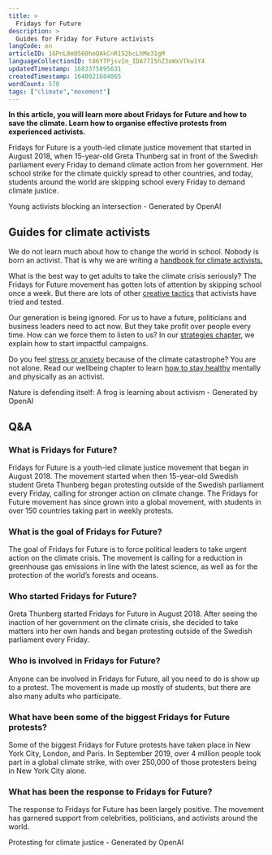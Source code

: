 ```yaml
---
title: >
  Fridays for Future
description: >
  Guides for Friday for Future activists
langCode: en
articleID: 1GPnL8mO560heQAkCnR152bcLhMe31gM
languageCollectionID: t86YTPjsvIm_IDA77I5hZ3oWxVTkw1Y4
updatedTimestamp: 1683375895631
createdTimestamp: 1648021684065
wordCount: 570
tags: ["climate","movement"]
---
```


**In this article, you will learn more about Fridays for Future and how to save the climate. Learn how to organise effective protests from experienced activists.**

Fridays for Future is a youth-led climate justice movement that started in August 2018, when 15-year-old Greta Thunberg sat in front of the Swedish parliament every Friday to demand climate action from her government. Her school strike for the climate quickly spread to other countries, and today, students around the world are skipping school every Friday to demand climate justice.

Young activists blocking an intersection - Generated by OpenAI

## **Guides for climate activists**

We do not learn much about how to change the world in school. Nobody is born an activist. That is why we are writing a [handbook for climate activists.](/campaigns/climate-activism)

What is the best way to get adults to take the climate crisis seriously? The Fridays for Future movement has gotten lots of attention by skipping school once a week. But there are lots of other [creative tactics](/tactics) that activists have tried and tested.

Our generation is being ignored. For us to have a future, politicians and business leaders need to act now. But they take profit over people every time. How can we force them to listen to us? In our [strategies chapter](/strategy), we explain how to start impactful campaigns.

Do you feel [stress or anxiety](/wellbeing/climate) because of the climate catastrophe? You are not alone. Read our wellbeing chapter to learn [how to stay healthy](/wellbeing) mentally and physically as an activist.

Nature is defending itself: A frog is learning about activism - Generated by OpenAI

## Q&A

### What is Fridays for Future?

Fridays for Future is a youth-led climate justice movement that began in August 2018. The movement started when then 15-year-old Swedish student Greta Thunberg began protesting outside of the Swedish parliament every Friday, calling for stronger action on climate change. The Fridays for Future movement has since grown into a global movement, with students in over 150 countries taking part in weekly protests.

### What is the goal of Fridays for Future?

The goal of Fridays for Future is to force political leaders to take urgent action on the climate crisis. The movement is calling for a reduction in greenhouse gas emissions in line with the latest science, as well as for the protection of the world’s forests and oceans.

### Who started Fridays for Future?

Greta Thunberg started Fridays for Future in August 2018. After seeing the inaction of her government on the climate crisis, she decided to take matters into her own hands and began protesting outside of the Swedish parliament every Friday.

### Who is involved in Fridays for Future?

Anyone can be involved in Fridays for Future, all you need to do is show up to a protest. The movement is made up mostly of students, but there are also many adults who participate.

### What have been some of the biggest Fridays for Future protests?

Some of the biggest Fridays for Future protests have taken place in New York City, London, and Paris. In September 2019, over 4 million people took part in a global climate strike, with over 250,000 of those protesters being in New York City alone.

### What has been the response to Fridays for Future?

The response to Fridays for Future has been largely positive. The movement has garnered support from celebrities, politicians, and activists around the world.

Protesting for climate justice - Generated by OpenAI